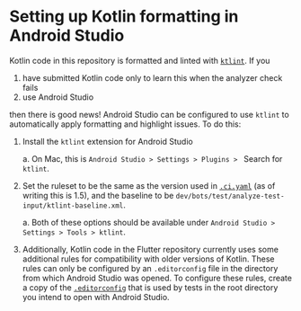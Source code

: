 # Setting up Kotlin formatting in Android Studio

Kotlin code in this repository is formatted and linted with [`ktlint`](https://github.com/pinterest/ktlint).
If you
1. have submitted Kotlin code only to learn this when the analyzer check fails
2. use Android Studio


then there is good news! Android Studio can be configured to use `ktlint` to automatically apply formatting and highlight issues. To do this:


1. Install the `ktlint` extension for Android Studio

   a. On Mac, this is `Android Studio > Settings > Plugins > ` Search for `ktlint`.

2. Set the ruleset to be the same as the version used in [`.ci.yaml`](../../../.ci.yaml) (as of writing this is 1.5), and the baseline to be `dev/bots/test/analyze-test-input/ktlint-baseline.xml`.

   a. Both of these options should be available under `Android Studio > Settings > Tools > ktlint`.

3. Additionally, Kotlin code in the Flutter repository currently uses some additional rules for compatibility with older versions of Kotlin.
These rules can only be configured by an `.editorconfig` file in the directory from which Android Studio was opened. To configure these rules, create a copy of the [`.editorconfig`](../../../dev/bots/test/analyze-test-input/.editorconfig) that is used by tests in the root directory you intend to open with Android Studio.
